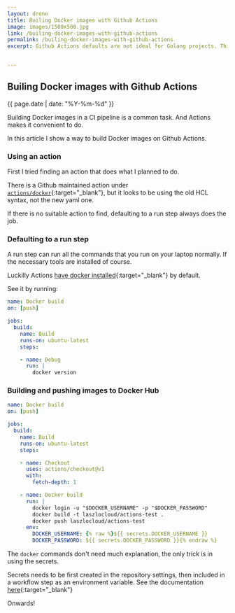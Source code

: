 ```yaml
---
layout: drone
title: Builing Docker images with Github Actions
image: images/1500x500.jpg
link: /builing-docker-images-with-github-actions
permalink: /builing-docker-images-with-github-actions
excerpt: Github Actions defaults are not ideal for Golang projects. This article shows how I configured GOPATH in Actions.


---
```


## Builing Docker images with Github Actions

{{ page.date | date: "%Y-%m-%d" }}

Building Docker images in a CI pipeline is a common task. And Actions makes it convenient to do.

In this article I show a way to build Docker images on Github Actions.

### Using an action

First I tried finding an action that does what I planned to do.

There is a Github maintained action under [`actions/docker`](https://github.com/actions/docker){:target="\_blank"}, but it looks to be using the old HCL syntax, not the new yaml one.

If there is no suitable action to find, defaulting to a run step always does the job.

### Defaulting to a run step

A run step can run all the commands that you run on your laptop normally. If the necessary tools are installed of course. 

Luckilly Actions [have docker installed](https://help.github.com/en/articles/software-in-virtual-environments-for-github-actions){:target="\_blank"} by default.

See it by running:

```yaml
name: Docker build
on: [push]

jobs:
  build:
    name: Build
    runs-on: ubuntu-latest
    steps:

    - name: Debug
      run: |
        docker version
```

### Building and pushing images to Docker Hub
```yaml
name: Docker build
on: [push]

jobs:
  build:
    name: Build
    runs-on: ubuntu-latest
    steps:

    - name: Checkout
      uses: actions/checkout@v1
      with:
        fetch-depth: 1

    - name: Docker build
      run: |
        docker login -u "$DOCKER_USERNAME" -p "$DOCKER_PASSWORD"
        docker build -t laszlocloud/actions-test .
        docker push laszlocloud/actions-test
      env:
        DOCKER_USERNAME: {% raw %}${{ secrets.DOCKER_USERNAME }}
        DOCKER_PASSWORD: ${{ secrets.DOCKER_PASSWORD }}{% endraw %}
```

The `docker` commands don't need much explanation, the only trick is in using the secrets.

Secrets needs to be first created in the repository settings, then included in a workflow step as an environment variable. See the documentation [here](https://help.github.com/en/articles/virtual-environments-for-github-actions#creating-and-using-secrets-encrypted-variables){:target="\_blank"}


Onwards!
